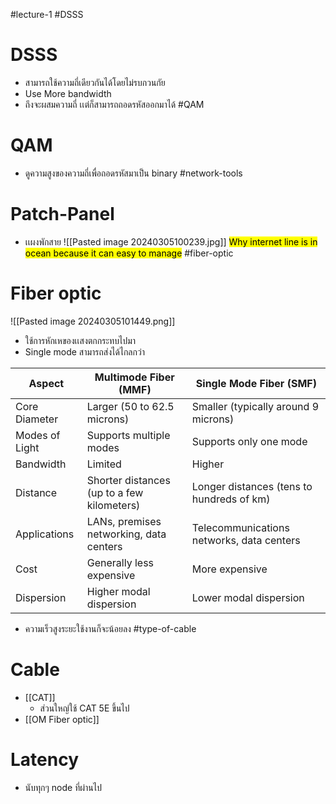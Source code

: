 #lecture-1
#DSSS
# DSSS
- สามารถใช้ความถี่เดียวกันได้โดยไม่รบกวนกัย
- Use More bandwidth
- ถึงจะผสมความถี่ เเต่ก็สามารถถอดรหัสออกมาได้
#QAM
# QAM
- ดูความสูงของความถี่เพื่อถอดรหัสมาเป็น binary
#network-tools
# Patch-Panel
- เเผงพักสาย
![[Pasted image 20240305100239.jpg]]
<mark class="hltr-yellow">Why internet line is in ocean because it can easy to manage</mark>
#fiber-optic
# Fiber optic
![[Pasted image 20240305101449.png]]

- ใช้การหักเหของเเสงตกกระทบไปมา
- Single mode สามารถส่งได้ไกลกว่า

| Aspect         | Multimode Fiber (MMF)                      | Single Mode Fiber (SMF)                   |
| -------------- | ------------------------------------------ | ----------------------------------------- |
| Core Diameter  | Larger (50 to 62.5 microns)                | Smaller (typically around 9 microns)      |
| Modes of Light | Supports multiple modes                    | Supports only one mode                    |
| Bandwidth      | Limited                                    | Higher                                    |
| Distance       | Shorter distances (up to a few kilometers) | Longer distances (tens to hundreds of km) |
| Applications   | LANs, premises networking, data centers    | Telecommunications networks, data centers |
| Cost           | Generally less expensive                   | More expensive                            |
| Dispersion     | Higher modal dispersion                    | Lower modal dispersion                    |
- ความเร็วสูงระยะใช้งานก็จะน้อยลง
#type-of-cable
# Cable
- [[CAT]]
	- ส่วนใหญ่ใช้ CAT 5E ขึ้นไป
- [[OM Fiber optic]]


# Latency
- นับทุกๆ node ที่ผ่านไป